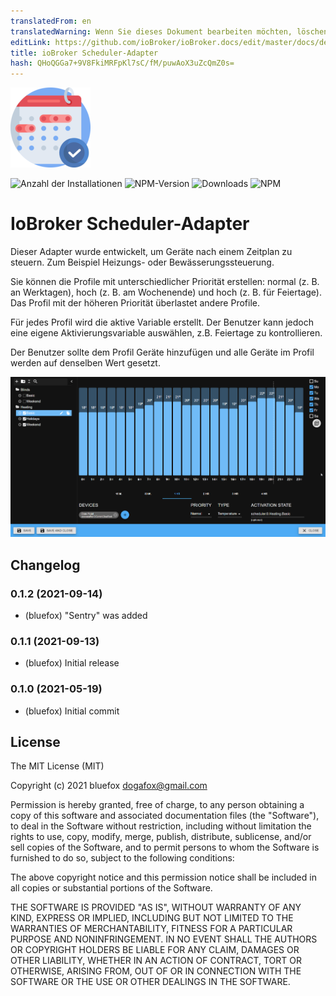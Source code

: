 ```yaml
---
translatedFrom: en
translatedWarning: Wenn Sie dieses Dokument bearbeiten möchten, löschen Sie bitte das Feld "translationsFrom". Andernfalls wird dieses Dokument automatisch erneut übersetzt
editLink: https://github.com/ioBroker/ioBroker.docs/edit/master/docs/de/adapterref/iobroker.scheduler/README.md
title: ioBroker Scheduler-Adapter
hash: QHoQGGa7+9V8FkiMRFpKl7sC/fM/puwAoX3uZcQmZ0s=
---
```

![Logo](../../../en/adapterref/iobroker.scheduler/admin/scheduler.png)

![Anzahl der Installationen](http://iobroker.live/badges/scheduler-stable.svg)
![NPM-Version](http://img.shields.io/npm/v/iobroker.scheduler.svg)
![Downloads](https://img.shields.io/npm/dm/iobroker.scheduler.svg)
![NPM](https://nodei.co/npm/iobroker.scheduler.png?downloads=true)

# IoBroker Scheduler-Adapter
Dieser Adapter wurde entwickelt, um Geräte nach einem Zeitplan zu steuern. Zum Beispiel Heizungs- oder Bewässerungssteuerung.

Sie können die Profile mit unterschiedlicher Priorität erstellen: normal (z. B. an Werktagen), hoch (z. B. am Wochenende) und hoch (z. B. für Feiertage).
Das Profil mit der höheren Priorität überlastet andere Profile.

Für jedes Profil wird die aktive Variable erstellt. Der Benutzer kann jedoch eine eigene Aktivierungsvariable auswählen, z.B. Feiertage zu kontrollieren.

Der Benutzer sollte dem Profil Geräte hinzufügen und alle Geräte im Profil werden auf denselben Wert gesetzt.

![Bildschirmfoto](../../../en/adapterref/iobroker.scheduler/img/scheduler.png)

<!-- Platzhalter für die nächste Version (am Zeilenanfang):

### __ARBEITEN IN PROGRESS__ -->

## Changelog
### 0.1.2 (2021-09-14)
* (bluefox) "Sentry" was added
 
### 0.1.1 (2021-09-13)
* (bluefox) Initial release

### 0.1.0 (2021-05-19)
* (bluefox) Initial commit

## License
The MIT License (MIT)

Copyright (c) 2021 bluefox <dogafox@gmail.com>

Permission is hereby granted, free of charge, to any person obtaining a copy
of this software and associated documentation files (the "Software"), to deal
in the Software without restriction, including without limitation the rights
to use, copy, modify, merge, publish, distribute, sublicense, and/or sell
copies of the Software, and to permit persons to whom the Software is
furnished to do so, subject to the following conditions:

The above copyright notice and this permission notice shall be included in all
copies or substantial portions of the Software.

THE SOFTWARE IS PROVIDED "AS IS", WITHOUT WARRANTY OF ANY KIND, EXPRESS OR
IMPLIED, INCLUDING BUT NOT LIMITED TO THE WARRANTIES OF MERCHANTABILITY,
FITNESS FOR A PARTICULAR PURPOSE AND NONINFRINGEMENT. IN NO EVENT SHALL THE
AUTHORS OR COPYRIGHT HOLDERS BE LIABLE FOR ANY CLAIM, DAMAGES OR OTHER
LIABILITY, WHETHER IN AN ACTION OF CONTRACT, TORT OR OTHERWISE, ARISING FROM,
OUT OF OR IN CONNECTION WITH THE SOFTWARE OR THE USE OR OTHER DEALINGS IN THE
SOFTWARE.